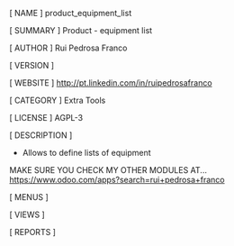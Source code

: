 [ NAME ]
product_equipment_list


[ SUMMARY ]
Product - equipment list


[ AUTHOR ]
Rui Pedrosa Franco


[ VERSION ]



[ WEBSITE ]
http://pt.linkedin.com/in/ruipedrosafranco


[ CATEGORY ]
Extra Tools


[ LICENSE ]
AGPL-3


[ DESCRIPTION ]

- Allows to define lists of equipment
                        
MAKE SURE YOU CHECK MY OTHER MODULES AT... https://www.odoo.com/apps?search=rui+pedrosa+franco
                        


[ MENUS ]



[ VIEWS ]



[ REPORTS ]
